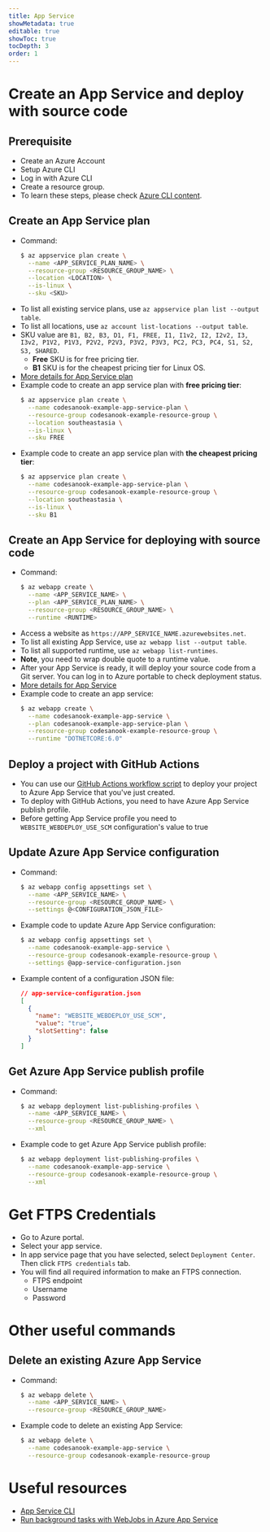 ```yaml
---
title: App Service
showMetadata: true
editable: true
showToc: true
tocDepth: 3
order: 1
---
```


# Create an App Service and deploy with source code

## Prerequisite
- Create an Azure Account
- Setup Azure CLI
- Log in with Azure CLI
- Create a resource group.
- To learn these steps, please check [Azure CLI content](/cloud-hosting/azure/azure-cli).

## Create an App Service plan
- Command:
  ```sh
  $ az appservice plan create \
    --name <APP_SERVICE_PLAN_NAME> \
    --resource-group <RESOURCE_GROUP_NAME> \
    --location <LOCATION> \
    --is-linux \
    --sku <SKU>
  ```
- To list all existing service plans, use `az appservice plan list --output table`.
- To list all locations, use `az account list-locations --output table`.
- SKU value are `B1, B2, B3, D1, F1, FREE, I1, I1v2, I2, I2v2, I3, I3v2, P1V2, P1V3, P2V2, P2V3, P3V2, P3V3, PC2, PC3, PC4, S1, S2, S3, SHARED`.
  - **Free** SKU is for free pricing tier.
  - **B1** SKU is for the cheapest pricing tier for Linux OS.
- [More details for App Service plan](https://docs.microsoft.com/en-us/cli/azure/appservice/plan?view=azure-cli-latest)
- Example code to create an app service plan with **free pricing tier**:
  ```sh
  $ az appservice plan create \
    --name codesanook-example-app-service-plan \
    --resource-group codesanook-example-resource-group \
    --location southeastasia \
    --is-linux \
    --sku FREE
  ```
- Example code to create an app service plan with **the cheapest pricing tier**:
  ```sh
  $ az appservice plan create \
    --name codesanook-example-app-service-plan \
    --resource-group codesanook-example-resource-group \
    --location southeastasia \
    --is-linux \
    --sku B1
  ```

## Create an App Service for deploying with source code
- Command:
  ```sh
  $ az webapp create \
    --name <APP_SERVICE_NAME> \
    --plan <APP_SERVICE_PLAN_NAME> \
    --resource-group <RESOURCE_GROUP_NAME> \
    --runtime <RUNTIME>
  ```
- Access a website as `https://APP_SERVICE_NAME.azurewebsites.net`.
- To list all existing App Service, use `az webapp list --output table`.
- To list all supported runtime, use `az webapp list-runtimes`.
- **Note**, you need to wrap double quote to a runtime value.
- After your App Service is ready, it will deploy your source code from a Git server. You can log in to Azure portable to check deployment status.
- [More details for App Service](https://docs.microsoft.com/en-us/cli/azure/webapp?view=azure-cli-latest)
- Example code to create an app service:
  ```sh
  $ az webapp create \
    --name codesanook-example-app-service \
    --plan codesanook-example-app-service-plan \
    --resource-group codesanook-example-resource-group \
    --runtime "DOTNETCORE:6.0"
  ```

## Deploy a project with GitHub Actions
- You can use our [GitHub Actions workflow script](https://www.dotnetthailand.com/programming-cookbook/github-actions/deploy-dotnet-app-to-azure-app-service) to deploy your project to Azure App Service that you've just created.
- To deploy with GitHub Actions, you need to have Azure App Service publish profile.
- Before getting App Service profile you need to `WEBSITE_WEBDEPLOY_USE_SCM` configuration's value to true

## Update Azure App Service configuration
- Command:
  ```sh
  $ az webapp config appsettings set \
    --name <APP_SERVICE_NAME> \
    --resource-group <RESOURCE_GROUP_NAME> \
    --settings @<CONFIGURATION_JSON_FILE>
  ```
- Example code to update Azure App Service configuration:
  ```sh
  $ az webapp config appsettings set \
    --name codesanook-example-app-service \
    --resource-group codesanook-example-resource-group \
    --settings @app-service-configuration.json
  ```
- Example content of a configuration JSON file:
  ```json
  // app-service-configuration.json
  [
    {
      "name": "WEBSITE_WEBDEPLOY_USE_SCM",
      "value": "true",
      "slotSetting": false
    }
  ]
  ```

## Get Azure App Service publish profile
- Command:
  ```sh
  $ az webapp deployment list-publishing-profiles \
    --name <APP_SERVICE_NAME> \
    --resource-group <RESOURCE_GROUP_NAME> \
    --xml
  ```
- Example code to get Azure App Service publish profile:
  ```sh
  $ az webapp deployment list-publishing-profiles \
    --name codesanook-example-app-service \
    --resource-group codesanook-example-resource-group \
    --xml
  ```

# Get FTPS Credentials
- Go to Azure portal.
- Select your app service.
- In app service page that you have selected, select `Deployment Center`. Then click `FTPS credentials` tab.
- You will find all required information to make an FTPS connection.
  - FTPS endpoint
  - Username
  - Password

# Other useful commands

## Delete an existing Azure App Service
- Command:
  ```sh
  $ az webapp delete \
    --name <APP_SERVICE_NAME> \
    --resource-group <RESOURCE_GROUP_NAME>
  ```
- Example code to delete an existing App Service:
  ```sh
  $ az webapp delete \
    --name codesanook-example-app-service \
    --resource-group codesanook-example-resource-group
  ```

# Useful resources
- [App Service CLI](https://docs.microsoft.com/en-us/cli/azure/webapp?view=azure-cli-latest)
- [Run background tasks with WebJobs in Azure App Service](https://learn.microsoft.com/en-us/azure/app-service/webjobs-create)
